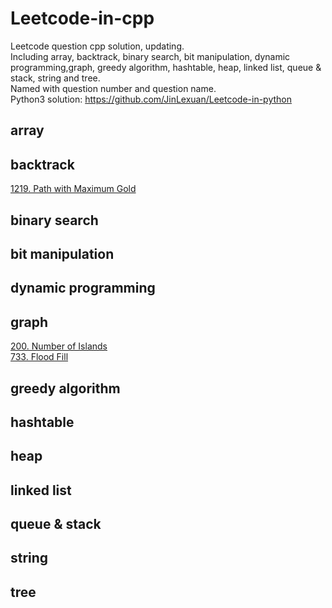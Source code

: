 # Leetcode-in-cpp
Leetcode question cpp solution, updating.  
Including array, backtrack, binary search, bit manipulation, dynamic programming,graph, greedy algorithm, hashtable, heap, linked list, queue & stack, string and tree.  
Named with question number and question name.  
Python3 solution: https://github.com/JinLexuan/Leetcode-in-python   

## array

## backtrack
[1219. Path with Maximum Gold](https://github.com/JinLexuan/Leetcode-in-cpp/blob/main/backtrack/1219%20Path%20with%20Maximum%20Gold.md)
## binary search

## bit manipulation

## dynamic programming

## graph
[200. Number of Islands](https://github.com/JinLexuan/Leetcode-in-cpp/blob/main/graph/0200%20Number%20of%20Islands.md)  
[733. Flood Fill](https://github.com/JinLexuan/Leetcode-in-cpp/blob/main/graph/0733%20Flood%20Fill.md)

## greedy algorithm

## hashtable

## heap

## linked list

## queue & stack

## string

## tree

